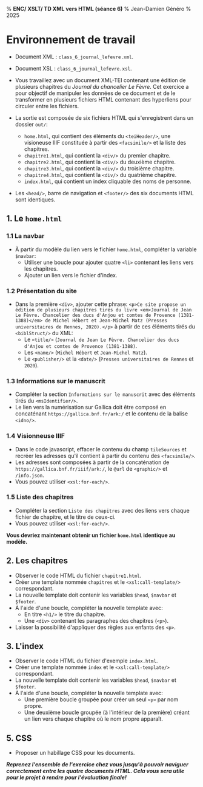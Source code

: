 % __ENC/ XSLT/ TD XML vers HTML (séance 6)__
% Jean-Damien Généro
% 2025

# Environnement de travail

- Document XML : `class_6_journal_lefevre.xml`.

- Document XSL : `class_6_journal_lefevre.xsl`.

- Vous travaillez avec un document XML-TEI contenant une édition de plusieurs chapitres du *Journal du chancelier Le Fèvre*. Cet exercice a pour objectif de manipuler les données de ce document et de le transformer en plusieurs fichiers HTML contenant des hyperliens pour circuler entre les fichiers.

- La sortie est composée de six fichiers HTML qui s'enregistrent dans un dossier `out/`:
  - `home.html`, qui contient des éléments du `<teiHeader/>`, une visioneuse IIIF constituée à partir des `<facsimile/>` et la liste des chapitres.
  - `chapitre1.html`, qui contient la `<div/>` du premier chapitre.
  - `chapitre2.html`, qui contient la `<div/>` du deuxième chapitre.
  - `chapitre3.html`, qui contient la `<div/>` du troisième chapitre.
  - `chapitre4.html`, qui contient la `<div/>` du quatrième chapitre.
  - `index.html`, qui contient un index cliquable des noms de personne.
- Les `<head/>`, barre de navigation et `<footer/>` des six documents HTML sont identiques.

## 1. Le `home.html`

### 1.1 La navbar

- À partir du modèle du lien vers le fichier `home.html`, compléter la variable `$navbar`:
  - Utiliser une boucle pour ajouter quatre `<li>` contenant les liens vers les chapitres.
  - Ajouter un lien vers le fichier d'index.

### 1.2 Présentation du site

- Dans la première `<div>`, ajouter cette phrase: `<p>Ce site propose un édition de plusieurs chapitres tirés du livre <em>Journal de Jean Le Fèvre. Chancelier des ducs d'Anjou et comtes de Provence (1381-1388)</em> de Michel Hébert et Jean-Michel Matz (Presses universitaires de Rennes, 2020).</p>` à partir de ces éléments tirés du `<biblStruct/>` du XML:
  - Le `<title/>` (`Journal de Jean Le Fèvre. Chancelier des ducs d'Anjou et comtes de Provence (1381-1388)`.
  - Les `<name/>` (`Michel Hébert` et `Jean-Michel Matz`).
  - Le `<publisher/>` et la `<date/>` (`Presses universitaires de Rennes` et `2020`).

### 1.3 Informations sur le manuscrit

- Compléter la section `Informations sur le manuscrit` avec des éléments tirés du `<msIdentifier/>`.
- Le lien vers la numérisation sur Gallica doit être composé en concaténant `https://gallica.bnf.fr/ark:/` et le contenu de la balise `<idno/>`.

### 1.4 Visionneuse IIIF

- Dans le code javascript, effacer le contenu du champ `tileSources` et recréer les adresses qu'il contient à partir du contenu des `<facsimile/>`.
- Les adresses sont composées à partir de la concaténation de `https://gallica.bnf.fr/iiif/ark:/`, le `@url` de `<graphic/>` et `/info.json`.
- Vous pouvez utiliser `<xsl:for-each/>`.

### 1.5 Liste des chapitres

- Compléter la section `Liste des chapitres` avec des liens vers chaque fichier de chapitre, et le titre de ceux-ci.
- Vous pouvez utiliser `<xsl:for-each/>`.

**Vous devriez maintenant obtenir un fichier `home.html` identique au modèle.**

## 2. Les chapitres

- Observer le code HTML du fichier `chapitre1.html`.
- Créer une template nommée `chapitres` et le `<xsl:call-template/>` correspondant.
- La nouvelle template doit contenir les variables `$head`, `$navbar` et `$footer`.
- À l'aide d'une boucle, compléter la nouvelle template avec:
  - En titre `<h1/>` le titre du chapitre.
  - Une `<div>` contenant les paragraphes des chapitres (`<p>`).
- Laisser la possibilité d'appliquer des règles aux enfants des `<p>`.

## 3. L'index

- Observer le code HTML du fichier d'exemple `index.html`.
- Créer une template nommée `index` et le `<xsl:call-template/>` correspondant.
- La nouvelle template doit contenir les variables `$head`, `$navbar` et `$footer`.
- À l'aide d'une boucle, compléter la nouvelle template avec:
  - Une première boucle groupée pour créer un seul `<p>` par nom propre.
  - Une deuxième boucle groupée (à l'intérieur de la première) créant un lien vers chaque chapitre où le nom propre apparaît.

## 5. CSS

- Proposer un habillage CSS pour les documents.

**_Reprenez l'ensemble de l'exercice chez vous jusqu'à pouvoir naviguer correctement entre les quatre documents HTML. Cela vous sera utile pour le projet à rendre pour l'évaluation finale!_**